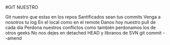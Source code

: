 #GIT NUESTRO

Git nuestro que estas en los repos
Santificados sean tus commits
Venga a nosotros tu log
En el local como en el remote
Danos hoy nuestro pull de cada día
Perdona nuestros conflictos 
como también perdonamos los de otros geeks
No nos dejes en detached HEAD 
y libranos de SVN
git commit --amend